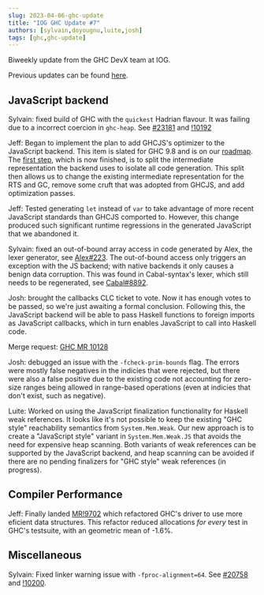 ```yaml
---
slug: 2023-04-06-ghc-update
title: "IOG GHC Update #7"
authors: [sylvain,doyougnu,luite,josh]
tags: [ghc,ghc-update]
---
```


Biweekly update from the GHC DevX team at IOG.

Previous updates can be found [here](https://engineering.iog.io/tags/ghc-update).

## JavaScript backend

Sylvain: fixed build of GHC with the `quickest` Hadrian flavour. It was failing due to a incorrect coercion in `ghc-heap`. See [#23181](https://gitlab.haskell.org/ghc/ghc/-/issues/23181) and [!10192](https://gitlab.haskell.org/ghc/ghc/-/merge_requests/10192)

Jeff: Began to implement the plan to add GHCJS's optimizer to the JavaScript
backend. This item is slated for GHC 9.8 and is on our
[roadmap](https://gitlab.haskell.org/ghc/ghc/-/wikis/javascript-backend). The
[first step](https://gitlab.haskell.org/ghc/ghc/-/merge_requests/10142), which
is now finished, is to split the intermediate representation the backend uses to
isolate all code generation. This split then allows us to change the existing
intermediate representation for the RTS and GC, remove some cruft that was
adopted from GHCJS, and add optimization passes.

Jeff: Tested generating `let` instead of `var` to take advantage of more recent
JavaScript standards than GHCJS comported to. However, this change produced such
significant runtime regressions in the generated JavaScript that we abandoned it. 

Sylvain: fixed an out-of-bound array access in code generated by Alex, the lexer
generator, see [Alex#223](https://github.com/haskell/alex/pull/223). The out-of-bound access
only triggers an exception with the JS backend; with native backends it only causes a
benign data corruption. This was found in Cabal-syntax's lexer, which still needs to be
regenerated, see [Cabal#8892](https://github.com/haskell/cabal/issues/8892).

Josh: brought the callbacks CLC ticket to vote. Now it has enough votes to be
passed, so we're just awaiting a formal conclusion. Following this, the JavaScript
backend will be able to pass Haskell functions to foreign imports as JavaScript
callbacks, which in turn enables JavaScript to call into Haskell code.

Merge request: [GHC MR 10128](https://gitlab.haskell.org/ghc/ghc/-/merge_requests/10128)

Josh: debugged an issue with the `-fcheck-prim-bounds` flag. The errors were mostly
false negatives in the indicies that were rejected, but there were also a false positive
due to the existing code not accounting for zero-size ranges being allowed in range-based
operations (even at indicies that don't exist, such as negative).

Luite: Worked on using the JavaScript finalization functionality for Haskell weak references.
It looks like it's not possible to keep the existing "GHC style" reachability semantics from
`System.Mem.Weak`. Our new approach is to create a "JavaScript style" variant in `System.Mem.Weak.JS`
that avoids the need for expensive heap scanning. Both variants of weak references
can be supported by the JavaScript backend, and heap scanning can be avoided if there
are no pending finalizers for "GHC style" weak references (in progress).

## Compiler Performance

Jeff: Finally landed
[MR!9702](https://gitlab.haskell.org/ghc/ghc/-/merge_requests/9702) which
refactored GHC's driver to use more eficient data structures. This refactor
reduced allocations _for every_ test in GHC's testsuite, with an geometric mean
of -1.6%.

## Miscellaneous

Sylvain: Fixed linker warning issue with `-fproc-alignment=64`. See
[#20758](https://gitlab.haskell.org/ghc/ghc/-/issues/20758) and [!10200](https://gitlab.haskell.org/ghc/ghc/-/merge_requests/10200).

